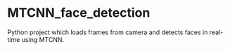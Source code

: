 # MTCNN_face_detection
Python project which loads frames from camera and detects faces in real-time using MTCNN.
